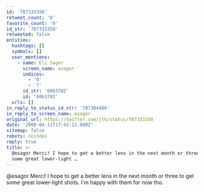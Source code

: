 ```yaml
---
id: '787333358'
retweet_count: '0'
favorite_count: '0'
id_str: '787333358'
retweeted: false
entities:
  hashtags: []
  symbols: []
  user_mentions:
    - name: Eli Sagor
      screen_name: esagor
      indices:
        - '0'
        - '7'
      id_str: '6063702'
      id: '6063702'
  urls: []
in_reply_to_status_id_str: '787304486'
in_reply_to_screen_name: esagor
original_url: https://twitter.com/jth/status/787333358
date: '2008-04-11T17:42:12.000Z'
sitemap: false
robots: noindex
reply: true
title: >-
  @esagor Merci! I hope to get a better lens in the next month or three to get
  some great lower-light …
---
```


@esagor Merci! I hope to get a better lens in the next month or three to get some great lower-light shots. I'm happy with them for now tho.